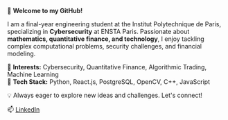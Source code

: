 👋 **Welcome to my GitHub!**  

I am a final-year engineering student at the Institut Polytechnique de Paris, specializing in **Cybersecurity** at ENSTA Paris. Passionate about **mathematics, quantitative finance, and technology**, I enjoy tackling complex computational problems, security challenges, and financial modeling.  

🔹 **Interests:** Cybersecurity, Quantitative Finance, Algorithmic Trading, Machine Learning  
🔹 **Tech Stack:** Python, React.js, PostgreSQL, OpenCV, C++, JavaScript  

💡 Always eager to explore new ideas and challenges. Let's connect!  

📫 [LinkedIn](https://www.linkedin.com/in/augusto-miranda-/)
